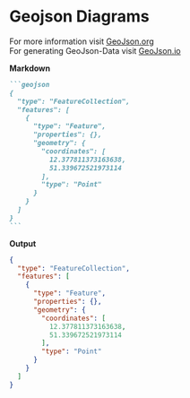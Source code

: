 # Geojson Diagrams

For more information visit [GeoJson.org](https://geojson.org/)  
For generating GeoJson-Data visit [GeoJson.io](https://geojson.org/)  

**Markdown**

```` markdown
```geojson
{
  "type": "FeatureCollection",
  "features": [
    {
      "type": "Feature",
      "properties": {},
      "geometry": {
        "coordinates": [
          12.377811373163638,
          51.339672521973114
        ],
        "type": "Point"
      }
    }
  ]
}
```
````

**Output**

```geojson
{
  "type": "FeatureCollection",
  "features": [
    {
      "type": "Feature",
      "properties": {},
      "geometry": {
        "coordinates": [
          12.377811373163638,
          51.339672521973114
        ],
        "type": "Point"
      }
    }
  ]
}
```
